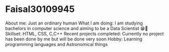 # Faisal30109945
About me: Just an ordinary human
What I am doing: I am studying bachelors in computer science and aiming to be a Data Scientist 😁🙂
Skillset: HTML, CSS, C,C++
Recent projects completed: Currently no project has been done by me but will be done very soon
Hobby: Learning programming languages and Astronomical things
